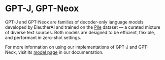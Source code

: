 # GPT-J, GPT-Neox

GPT-J and GPT-Neox are families of decoder-only language models developed by EleutherAI and trained on the [Pile](https://arxiv.org/abs/2101.00027) dataset — a curated mixture of diverse text sources. Both models are designed to be efficient, flexible, and performant in zero-shot settings.

For more information on using our implementations of GPT-J and GPT-Neox, visit its [model page](https://training-docs.cerebras.ai/rel-2.5.0/model-zoo/models/nlp/gptj-neo) in our documentation.
